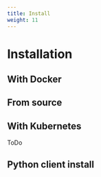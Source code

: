 ```yaml
---
title: Install
weight: 11
---
```


# Installation


## With Docker

## From source

## With Kubernetes

ToDo

## Python client install
